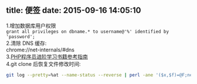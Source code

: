 title: 便签
date: 2015-09-16 14:05:10
---
1.增加数据库用户权限  
```grant all privileges on dbname.* to username@'%' identified by 'password';```  
2.清除 DNS 缓存:  
chrome://net-internals/#dns  
3.[PHP程序员进阶学习书籍参考指南](http://blog.csdn.net/heiyeshuwu/article/details/50686878)  
4.git clone 后恢复文件修改时间:
```bash
git log --pretty=%at --name-status --reverse | perl -ane '($x,$f)=@F;next if !$x;$t=$x,next if !defined($f)||$s{$f};$s{$f}=utime($t,$t,$f),next if $x=~/[AM]/;'
```

